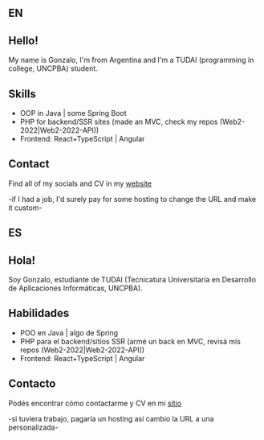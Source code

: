 ## EN
## Hello!

My name is Gonzalo, I'm from Argentina and I'm a TUDAI (programming in college, UNCPBA) student.

## Skills

* OOP in Java | some Spring Boot
* PHP for backend/SSR sites (made an MVC, check my repos (Web2-2022|Web2-2022-API))
* Frontend: React+TypeScript | Angular

## Contact

Find all of my socials and CV in my [website](https://gonsalomon.github.io) 

-if I had a job, I'd surely pay for some hosting to change the URL and make it custom-

## ES
## Hola!

Soy Gonzalo, estudiante de TUDAI (Tecnicatura Universitaria en Desarrollo de Aplicaciones Informáticas, UNCPBA).

## Habilidades

* POO en Java | algo de Spring
* PHP para el backend/sitios SSR (armé un back en MVC, revisá mis repos (Web2-2022|Web2-2022-API))
* Frontend: React+TypeScript | Angular

## Contacto

Podés encontrar cómo contactarme y CV en mi [sitio](https://gonsalomon.github.io)

-si tuviera trabajo, pagaría un hosting así cambio la URL a una personalizada-
